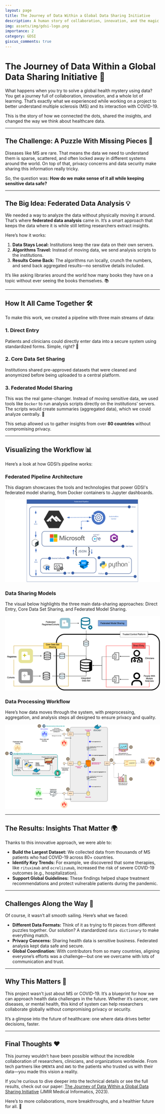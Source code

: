 ```yaml
---
layout: page
title: The Journey of Data Within a Global Data Sharing Initiative
description: A human story of collaboration, innovation, and the magic of federated data analysis.
img: assets/img/gdsi-logo.png
importance: 2
category: GDSI
giscus_comments: true
---
```


# The Journey of Data Within a Global Data Sharing Initiative 🚀

What happens when you try to solve a global health mystery using data? You get a journey full of collaboration, innovation, and a whole lot of learning. That’s exactly what we experienced while working on a project to better understand multiple sclerosis (MS) and its interaction with COVID-19.

This is the story of how we connected the dots, shared the insights, and changed the way we think about healthcare data.

---

## The Challenge: A Puzzle With Missing Pieces 🧩

Diseases like MS are rare. That means the data we need to understand them is sparse, scattered, and often locked away in different systems around the world. On top of that, privacy concerns and data security make sharing this information really tricky.

So, the question was: **How do we make sense of it all while keeping sensitive data safe?**

---

## The Big Idea: Federated Data Analysis 💡

We needed a way to analyze the data without physically moving it around. That’s where **federated data analysis** came in. It’s a smart approach that keeps the data where it is while still letting researchers extract insights.

Here’s how it works:

1. **Data Stays Local:** Institutions keep the raw data on their own servers.
2. **Algorithms Travel:** Instead of moving data, we send analysis scripts to the institutions.
3. **Results Come Back:** The algorithms run locally, crunch the numbers, and send back aggregated results—no sensitive details included.

It’s like asking libraries around the world how many books they have on a topic without ever seeing the books themselves. 📚

---

## How It All Came Together 🛠️

To make this work, we created a pipeline with three main streams of data:

### 1. Direct Entry

Patients and clinicians could directly enter data into a secure system using standardized forms. Simple, right? 📝

### 2. Core Data Set Sharing

Institutions shared pre-approved datasets that were cleaned and anonymized before being uploaded to a central platform.

### 3. Federated Model Sharing

This was the real game-changer. Instead of moving sensitive data, we used tools like `Docker` to run analysis scripts directly on the institutions’ servers. The scripts would create summaries (aggregated data), which we could analyze centrally. 🧠

This setup allowed us to gather insights from over **80 countries** without compromising privacy.

---

## Visualizing the Workflow 📊

Here’s a look at how GDSI’s pipeline works:

### Federated Pipeline Architecture
This diagram showcases the tools and technologies that power GDSI's federated model sharing, from Docker containers to Jupyter dashboards.

![Federated Pipeline Architecture](assets/img/39f93a7cc7e10d60a43f0020225c4fd3.png)

### Data Sharing Models
The visual below highlights the three main data-sharing approaches: Direct Entry, Core Data Set Sharing, and Federated Model Sharing.

![Data Sharing Models](assets/img/befccbce730f8509cff804e043063808.png)

### Data Processing Workflow
Here’s how data moves through the system, with preprocessing, aggregation, and analysis steps all designed to ensure privacy and quality.

![Data Processing Workflow](assets/img/e13d87f0608944f8ccbc22e11f543938.png)

---

## The Results: Insights That Matter 🌍

Thanks to this innovative approach, we were able to:

- **Build the Largest Dataset:** We collected data from thousands of MS patients who had COVID-19 across 80+ countries.
- **Identify Key Trends:** For example, we discovered that some therapies, like `rituximab` and `ocrelizumab`, increased the risk of severe COVID-19 outcomes (e.g., hospitalization).
- **Support Global Guidelines:** These findings helped shape treatment recommendations and protect vulnerable patients during the pandemic.

---

## Challenges Along the Way 🚧

Of course, it wasn’t all smooth sailing. Here’s what we faced:

- **Different Data Formats:** Think of it as trying to fit pieces from different puzzles together. Our solution? A standardized `data dictionary` to make everything match.
- **Privacy Concerns:** Sharing health data is sensitive business. Federated analysis kept data safe and secure.
- **Global Coordination:** With contributors from so many countries, aligning everyone’s efforts was a challenge—but one we overcame with lots of communication and trust.

---

## Why This Matters 🌟

This project wasn’t just about MS or COVID-19. It’s a blueprint for how we can approach health data challenges in the future. Whether it’s cancer, rare diseases, or mental health, this kind of system can help researchers collaborate globally without compromising privacy or security.

It’s a glimpse into the future of healthcare: one where data drives better decisions, faster.

---

## Final Thoughts ❤️

This journey wouldn’t have been possible without the incredible collaboration of researchers, clinicians, and organizations worldwide. From tech partners like `QMENTA` and `AWS` to the patients who trusted us with their data—you made this vision a reality.

If you’re curious to dive deeper into the technical details or see the full results, check out our paper: [The Journey of Data Within a Global Data Sharing Initiative](https://doi.org/10.2196/48030) (JMIR Medical Informatics, 2023).

Here’s to more collaborations, more breakthroughs, and a healthier future for all. 💪